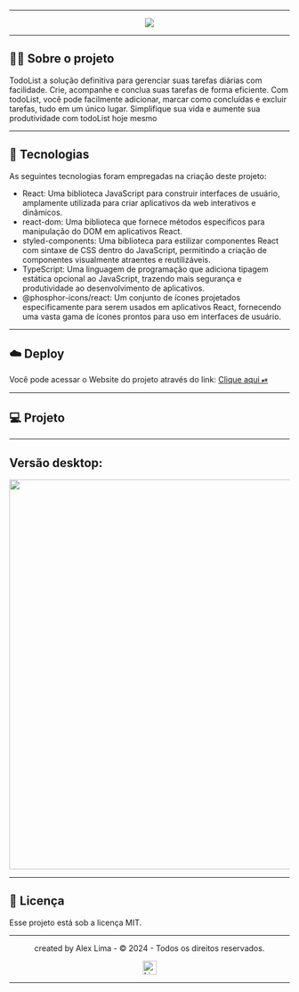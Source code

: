___
<p align="center">
  <a href="https://taskdeveloper.netlify.app/"> <img src="https://uploaddeimagens.com.br/images/004/740/153/original/Untitled.png"> </a>
</p>

___

## 👨‍💻 Sobre o projeto

TodoList a solução definitiva para gerenciar suas tarefas diárias com facilidade. Crie, acompanhe e conclua suas tarefas de forma eficiente. Com todoList, você pode facilmente adicionar, marcar como concluídas e excluir tarefas, tudo em um único lugar. Simplifique sua vida e aumente sua produtividade com todoList hoje mesmo
___

## 📄 Tecnologias

As seguintes tecnologias foram empregadas na criação deste projeto:

- React: Uma biblioteca JavaScript para construir interfaces de usuário, amplamente utilizada para criar aplicativos da web interativos e dinâmicos.
- react-dom: Uma biblioteca que fornece métodos específicos para manipulação do DOM em aplicativos React.
- styled-components: Uma biblioteca para estilizar componentes React com sintaxe de CSS dentro do JavaScript, permitindo a criação de componentes visualmente atraentes e reutilizáveis.
- TypeScript: Uma linguagem de programação que adiciona tipagem estática opcional ao JavaScript, trazendo mais segurança e produtividade ao desenvolvimento de aplicativos.
- @phosphor-icons/react: Um conjunto de ícones projetados especificamente para serem usados em aplicativos React, fornecendo uma vasta gama de ícones prontos para uso em interfaces de usuário.
___

## ☁️ Deploy

<p>Você pode acessar o Website do projeto através do link: 
<a href= "https://taskdeveloper.netlify.app/" target="_blank"> Clique aqui ⏯ </a>
</p>

___

## 💻 Projeto

___

Versão desktop:
---
<p align="center">
  <a href="https://taskdeveloper.netlify.app/"> <img width="700" src="https://uploaddeimagens.com.br/images/004/740/155/original/Untitled.png"> <a/>
</p>
    
___

## 🪪 Licença

Esse projeto está sob a licença MIT.

---

<p align="center"> created by Alex Lima  - © 2024 - Todos os direitos reservados.<p align="center">
 <a href="https://www.linkedin.com/in/a1exlima/" target="_blank"><img src="https://static.licdn.com/sc/h/5bukxbhy9xsil5mb7c2wulfbx" height="25" width="25" alt="Linked" />
</p></p>

___
